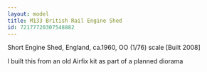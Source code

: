 ```yaml
---
layout: model
title: M133 British Rail Engine Shed
id: 72177720307548882
---
```


Short Engine Shed, England, ca.1960,
OO (1/76) scale [Built 2008]

I built this from an old Airfix kit as part of a planned diorama


